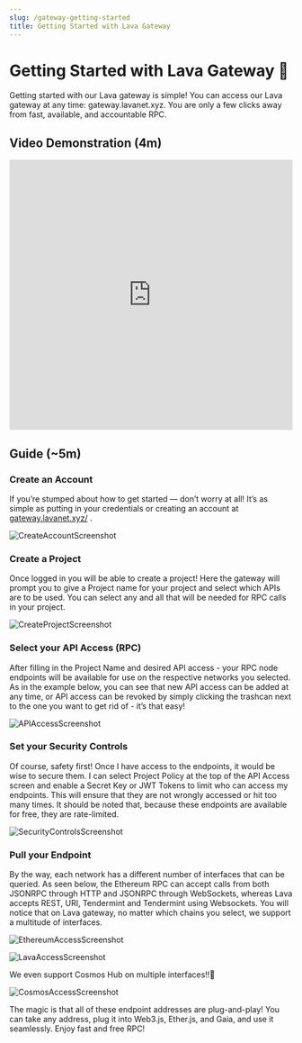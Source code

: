 ```yaml
---
slug: /gateway-getting-started
title: Getting Started with Lava Gateway
---
```

# Getting Started with Lava Gateway 🚀

Getting started with our Lava gateway is simple! You can access our Lava gateway at any time: gateway.lavanet.xyz. You are only a few clicks away from fast, available, and accountable RPC.

## Video Demonstration (4m)

<iframe width="100%" height="480" src="https://www.loom.com/embed/9b6c809b473a4e8cac9cc390665df4bd" frameborder="0" allow="accelerometer; autoplay; encrypted-media; gyroscope; picture-in-picture" allowfullscreen></iframe>



## Guide (~5m)

### Create an Account

If you’re stumped about how to get started — don’t worry at all! It’s as simple as putting in your credentials or creating an account at [gateway.lavanet.xyz/](https://gateway.lavanet.xyz/) . 

![CreateAccountScreenshot](/img/tutorial/gateway/Screenshot_from_2023-02-21_14-12-58.png)

### Create a Project

Once logged in you will be able to create a project! Here the gateway will prompt you to give a Project name for your project and select which APIs are to be used. You can select any and all that will be needed for RPC calls in your project.

![CreateProjectScreenshot](/img/tutorial/gateway/Screenshot_from_2023-01-25_15-45-34.png)


### Select your API Access (RPC)

After filling in the Project Name and desired API access - your RPC node endpoints will be available for use on the respective networks you selected. As in the example below, you can see that new API access can be added at any time, or API access can be revoked by simply clicking the trashcan next to the one you want to get rid of - it’s that easy!

![APIAccessScreenshot](/img/tutorial/gateway/Screenshot_from_2023-01-25_15-46-18.png)

### Set your Security Controls

Of course, safety first! Once I have access to the endpoints, it would be wise to secure them. I can select Project Policy at the top of the API Access screen and enable a Secret Key or JWT Tokens to limit who can access my endpoints. This will ensure that they are not wrongly accessed or hit too many times. It should be noted that, because these endpoints are available for free, they are rate-limited.

![SecurityControlsScreenshot](/img/tutorial/gateway/Screenshot_from_2023-01-25_15-47-10.png)

### Pull your Endpoint

By the way, each network has a different number of interfaces that can be queried. As seen below, the Ethereum RPC can accept calls from both JSONRPC through HTTP and JSONRPC through WebSockets, whereas Lava accepts REST, URI, Tendermint and Tendermint using Websockets. You will notice that on Lava gateway, no matter which chains you select, we support a multitude of interfaces.

![EthereumAccessScreenshot](/img/tutorial/gateway/Screenshot_from_2023-01-25_15-47-55.png)

![LavaAccessScreenshot](/img/tutorial/gateway/Screenshot_from_2023-01-25_15-48-47.png)

We even support Cosmos Hub on multiple interfaces!!🚀

![CosmosAccessScreenshot](/img/tutorial/gateway/Screenshot_from_2023-02-09_16-57-16.png)

The magic is that all of these endpoint addresses are plug-and-play! You can take any address, plug it into Web3.js, Ether.js, and Gaia, and use it seamlessly. Enjoy fast and free RPC!